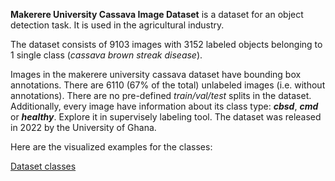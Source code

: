 **Makerere University Cassava Image Dataset** is a dataset for an object detection task. It is used in the agricultural industry. 

The dataset consists of 9103 images with 3152 labeled objects belonging to 1 single class (*cassava brown streak disease*).

Images in the makerere university cassava dataset have bounding box annotations. There are 6110 (67% of the total) unlabeled images (i.e. without annotations). There are no pre-defined <i>train/val/test</i> splits in the dataset. Additionally, every image have information about its class type: ***cbsd***, ***cmd*** or ***healthy***. Explore it in supervisely labeling tool. The dataset was released in 2022 by the University of Ghana.

Here are the visualized examples for the classes:

[Dataset classes](https://github.com/dataset-ninja/makerere-university-cassava/raw/main/visualizations/classes_preview.webm)
